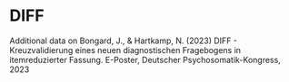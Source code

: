 # DIFF
Additional data on Bongard, J., & Hartkamp, N. (2023) DIFF - Kreuzvalidierung eines neuen diagnostischen Fragebogens in itemreduzierter Fassung. E-Poster, Deutscher Psychosomatik-Kongress, 2023
